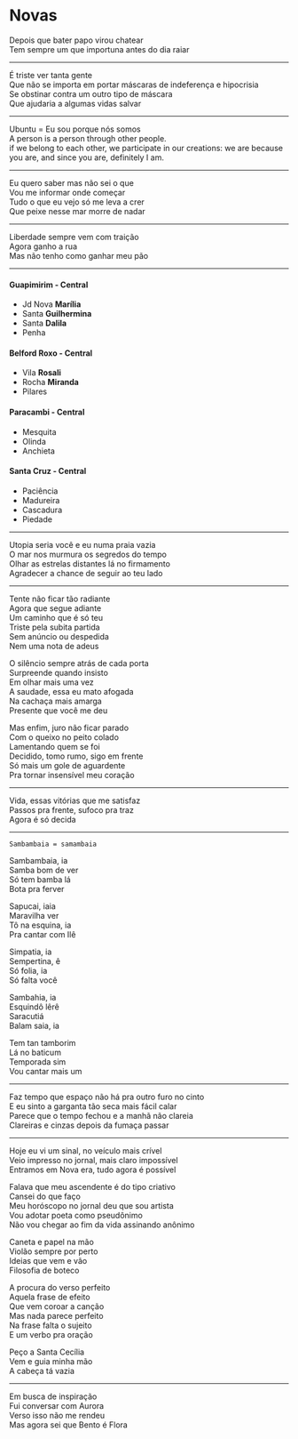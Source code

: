 # Novas

Depois que bater papo virou chatear  
Tem sempre um que importuna antes do dia raiar

---

É triste ver tanta gente  
Que não se importa em portar máscaras de indeferença e hipocrisia  
Se obstinar contra um outro tipo de máscara  
Que ajudaria a algumas vidas salvar

---

Ubuntu = Eu sou porque nós somos  
A person is a person through other people.  
if we belong to each other, we participate in our creations: we are because you are, and since you are, definitely I am.  

---

Eu quero saber mas não sei o que  
Vou me informar onde começar  
Tudo o que eu vejo só me leva a crer  
Que peixe nesse mar morre de nadar

---

Liberdade sempre vem com traição  
Agora ganho a rua  
Mas não tenho como ganhar meu pão  

---

#### Guapimirim - Central ####
- Jd Nova **Marília**
- Santa **Guilhermina**
- Santa **Dalila**
- Penha

#### Belford Roxo - Central ####
- Vila **Rosali**
- Rocha **Miranda**
- Pilares

#### Paracambi - Central ####
- Mesquita
- Olinda
- Anchieta

#### Santa Cruz - Central ####
- Paciência
- Madureira
- Cascadura
- Piedade

---

Utopia seria você e eu numa praia vazia  
O mar nos murmura os segredos do tempo  
Olhar as estrelas distantes lá no firmamento  
Agradecer a chance de seguir ao teu lado  

---

Tente não ficar tão radiante  
Agora que segue adiante  
Um caminho que é só teu  
Triste pela subita partida  
Sem anúncio ou despedida  
Nem uma nota de adeus 

O silêncio sempre atrás de cada porta  
Surpreende quando insisto  
Em olhar mais uma vez  
A saudade, essa eu mato afogada  
Na cachaça mais amarga  
Presente que você me deu

Mas enfim, juro não ficar parado  
Com o queixo no peito colado  
Lamentando quem se foi  
Decidido, tomo rumo, sigo em frente  
Só mais um gole de aguardente  
Pra tornar insensível meu coração

---

Vida, essas vitórias que me satisfaz  
Passos pra frente, sufoco pra traz  
Agora é só decida

---

`Sambambaia = samambaia`

Sambambaia, ia  
Samba bom de ver  
Só tem bamba lá  
Bota pra ferver

Sapucai, iaia  
Maravilha ver  
Tô na esquina, ia  
Pra cantar com Ilê

Simpatia, ia  
Sempertina, ê  
Só folia, ia  
Só falta você

Sambahia, ia  
Esquindô lêrê  
Saracutiá  
Balam saia, ia  

Tem tan tamborim  
Lá no baticum  
Temporada sim  
Vou cantar mais um

---

Faz tempo que espaço não há pra outro furo no cinto  
E eu sinto a garganta tão seca mais fácil calar  
Parece que o tempo fechou e a manhã não clareia  
Clareiras e cinzas depois da fumaça passar  
  
---  
  
Hoje eu vi um sinal, no veículo mais crível  
Veio impresso no jornal, mais claro impossível  
Entramos em Nova era, tudo agora é possível  

Falava que meu ascendente é do tipo criativo  
Cansei do que faço  
Meu horóscopo no jornal deu que sou artista  
Vou adotar poeta como pseudônimo  
Não vou chegar ao fim da vida assinando anônimo  
  
Caneta e papel na mão  
Violão sempre por perto  
Ideias que vem e vão  
Filosofia de boteco  
  
A procura do verso perfeito  
Aquela frase de efeito  
Que vem coroar a canção  
Mas nada parece perfeito  
Na frase falta o sujeito  
E um verbo pra oração  
  
Peço a Santa Cecília  
Vem e guia minha mão  
A cabeça tá vazia  

---  
  
Em busca de inspiração  
Fui conversar com Aurora  
Verso isso não me rendeu  
Mas agora sei que Bento é Flora